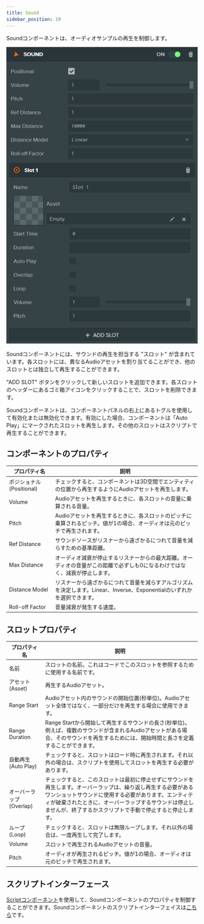 ```yaml
---
title: Sound
sidebar_position: 19
---
```


Soundコンポーネントは、オーディオサンプルの再生を制御します。

![Soundコンポーネント][1]

Soundコンポーネントには、サウンドの再生を担当する "スロット" が含まれています。各スロットには、異なるAudioアセットを割り当てることができ、他のスロットとは独立して再生することができます。

"ADD SLOT" ボタンをクリックして新しいスロットを追加できます。各スロットのヘッダーにあるゴミ箱アイコンをクリックすることで、スロットを削除できます。

Soundコンポーネントは、コンポーネントパネルの右上にあるトグルを使用して有効化または無効化できます。有効にした場合、コンポーネントは「Auto Play」にマークされたスロットを再生します。その他のスロットはスクリプトで再生することができます。


## コンポーネントのプロパティ

| プロパティ名        | 説明 |
|-----------------|-------------|
| ポジショナル (Positional)      | チェックすると、コンポーネントは3D空間でエンティティの位置から再生するようにAudioアセットを再生します。 |
| Volume          | Audioアセットを再生するときに、各スロットの音量に乗算される音量。 |
| Pitch           | Audioアセットを再生するときに、各スロットのピッチに乗算されるピッチ。値が1の場合、オーディオは元のピッチで再生されます。 |
| Ref Distance    | サウンドソースがリスナーから遠ざかるにつれて音量を減らすための基準距離。 |
| Max Distance    | オーディオ減衰が停止するリスナーからの最大距離。オーディオの音量がこの距離で必ずしも0になるわけではなく、減衰が停止します。 |
| Distance Model  | リスナーから遠ざかるにつれて音量を減らすアルゴリズムを決定します。Linear、Inverse、Exponentialのいずれかを選択できます。 |
| Roll-off Factor | 音量減衰が発生する速度。 |

## スロットプロパティ

| プロパティ名        | 説明 |
|-----------------|-------------|
| 名前            | スロットの名前。これはコードでこのスロットを参照するために使用する名前です。 |
| アセット (Asset)           | 再生するAudioアセット。 |
| Range Start     | Audioアセット内のサウンドの開始位置(秒単位)。Audioアセット全体ではなく、一部分だけを再生する場合に使用できます。 |
| Range Duration  | Range Startから開始して再生するサウンドの長さ(秒単位)。例えば、複数のサウンドが含まれるAudioアセットがある場合、そのサウンドを再生するためには、開始時間と長さを定義することができます。 |
| 自動再生 (Auto Play)       | チェックすると、スロットはロード時に再生されます。それ以外の場合は、スクリプトを使用してスロットを再生する必要があります。 |
| オーバーラップ (Overlap)         | チェックすると、このスロットは最初に停止せずにサウンドを再生します。オーバーラップは、繰り返し再生する必要があるワンショットサウンドに使用する必要があります。エンティティが破棄されたときに、オーバーラップするサウンドは停止しませんが、終了するかスクリプトで手動で停止すると停止します。 |
| ループ (Loop)            | チェックすると、スロットは無限ループします。それ以外の場合は、一度再生して完了します。 |
| Volume          | スロットで再生されるAudioアセットの音量。 |
| Pitch           | オーディオが再生されるピッチ。値が1の場合、オーディオは元のピッチで再生されます。 |

## スクリプトインターフェース

[Scriptコンポーネント][2]を使用して、Soundコンポーネントのプロパティを制御することができます。Soundコンポーネントのスクリプトインターフェイスは[こちら][3]です。

[1]: /images/user-manual/scenes/components/component-sound.png
[2]: /user-manual/scenes/components/script
[3]: /api/pc.SoundComponent.html

